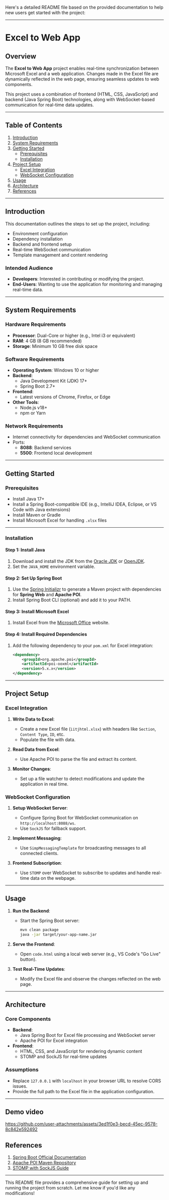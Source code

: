 Here's a detailed README file based on the provided documentation to help new users get started with the project:

---

# Excel to Web App

## Overview

The **Excel to Web App** project enables real-time synchronization between Microsoft Excel and a web application. Changes made in the Excel file are dynamically reflected in the web page, ensuring seamless updates to web components.

This project uses a combination of frontend (HTML, CSS, JavaScript) and backend (Java Spring Boot) technologies, along with WebSocket-based communication for real-time data updates.

---

## Table of Contents

1. [Introduction](#introduction)
2. [System Requirements](#system-requirements)
3. [Getting Started](#getting-started)
   - [Prerequisites](#prerequisites)
   - [Installation](#installation)
4. [Project Setup](#project-setup)
   - [Excel Integration](#excel-integration)
   - [WebSocket Configuration](#websocket-configuration)
5. [Usage](#usage)
6. [Architecture](#architecture)
7. [References](#references)

---

## Introduction

This documentation outlines the steps to set up the project, including:
- Environment configuration
- Dependency installation
- Backend and frontend setup
- Real-time WebSocket communication
- Template management and content rendering

### Intended Audience
- **Developers**: Interested in contributing or modifying the project.
- **End-Users**: Wanting to use the application for monitoring and managing real-time data.

---

## System Requirements

### Hardware Requirements
- **Processor**: Dual-Core or higher (e.g., Intel i3 or equivalent)
- **RAM**: 4 GB (8 GB recommended)
- **Storage**: Minimum 10 GB free disk space

### Software Requirements
- **Operating System**: Windows 10 or higher
- **Backend**:
  - Java Development Kit (JDK) 17+
  - Spring Boot 2.7+
- **Frontend**:
  - Latest versions of Chrome, Firefox, or Edge
- **Other Tools**:
  - Node.js v18+
  - npm or Yarn

### Network Requirements
- Internet connectivity for dependencies and WebSocket communication
- Ports:
  - **8088**: Backend services
  - **5500**: Frontend local development

---

## Getting Started

### Prerequisites
- Install Java 17+
- Install a Spring Boot-compatible IDE (e.g., IntelliJ IDEA, Eclipse, or VS Code with Java extensions)
- Install Maven or Gradle
- Install Microsoft Excel for handling `.xlsx` files

---

### Installation

#### Step 1: Install Java
1. Download and install the JDK from the [Oracle JDK](https://www.oracle.com/java/technologies/javase-downloads.html) or [OpenJDK](https://openjdk.org/).
2. Set the `JAVA_HOME` environment variable.

#### Step 2: Set Up Spring Boot
1. Use the [Spring Initializr](https://start.spring.io/) to generate a Maven project with dependencies for **Spring Web** and **Apache POI**.
2. Install Spring Boot CLI (optional) and add it to your PATH.

#### Step 3: Install Microsoft Excel
1. Install Excel from the [Microsoft Office](https://www.microsoft.com/en-us/microsoft-365/get-started-with-office-2021) website.

#### Step 4: Install Required Dependencies
1. Add the following dependency to your `pom.xml` for Excel integration:
   ```xml
   <dependency>
       <groupId>org.apache.poi</groupId>
       <artifactId>poi-ooxml</artifactId>
       <version>5.x.x</version>
   </dependency>
   ```

---

## Project Setup

### Excel Integration
1. **Write Data to Excel**:
   - Create a new Excel file (`iitjhtml.xlsx`) with headers like `Section`, `Content Type`, `ID`, etc.
   - Populate the file with data.

2. **Read Data from Excel**:
   - Use Apache POI to parse the file and extract its content.

3. **Monitor Changes**:
   - Set up a file watcher to detect modifications and update the application in real time.

### WebSocket Configuration
1. **Setup WebSocket Server**:
   - Configure Spring Boot for WebSocket communication on `http://localhost:8088/ws`.
   - Use `SockJS` for fallback support.

2. **Implement Messaging**:
   - Use `SimpMessagingTemplate` for broadcasting messages to all connected clients.

3. **Frontend Subscription**:
   - Use `STOMP` over WebSocket to subscribe to updates and handle real-time data on the webpage.

---

## Usage

1. **Run the Backend**:
   - Start the Spring Boot server:
     ```bash
     mvn clean package
     java -jar target/your-app-name.jar
     ```

2. **Serve the Frontend**:
   - Open `code.html` using a local web server (e.g., VS Code's "Go Live" button).

3. **Test Real-Time Updates**:
   - Modify the Excel file and observe the changes reflected on the web page.

---

## Architecture

### Core Components
- **Backend**:
  - Java Spring Boot for Excel file processing and WebSocket server
  - Apache POI for Excel integration
- **Frontend**:
  - HTML, CSS, and JavaScript for rendering dynamic content
  - STOMP and SockJS for real-time updates

### Assumptions
- Replace `127.0.0.1` with `localhost` in your browser URL to resolve CORS issues.
- Provide the full path to the Excel file in the application configuration.

---
## Demo video


https://github.com/user-attachments/assets/3ed1f0e3-becd-45ec-9578-8c842e592492



## References

1. [Spring Boot Official Documentation](https://spring.io/tools)
2. [Apache POI Maven Repository](https://mvnrepository.com/artifact/org.apache.poi/poi)
3. [STOMP with SockJS Guide](https://stomp-js.github.io/guide/stompjs/rx-stomp/using-stomp-with-sockjs.html)

--- 

This README file provides a comprehensive guide for setting up and running the project from scratch. Let me know if you'd like any modifications!

